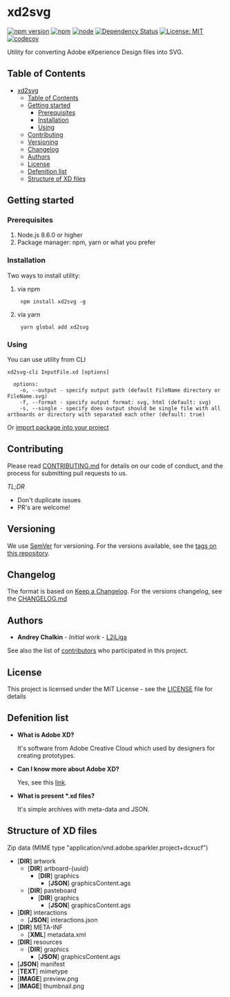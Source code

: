 # xd2svg
[![npm version](https://badge.fury.io/js/xd2svg.svg?colorB=brightgreen)](https://www.npmjs.com/package/xd2svg)
[![npm](https://img.shields.io/npm/dm/xd2svg.svg?colorB=brightgreen)](https://www.npmjs.com/package/xd2svg)
[![node](https://img.shields.io/node/v/xd2svg.svg?colorB=brightgreen)](https://www.npmjs.com/package/xd2svg)
[![Dependency Status](https://img.shields.io/david/L2jLiga/xd2svg.svg)](https://david-dm.org/L2jLiga/xd2svg)
[![License: MIT](https://img.shields.io/badge/License-MIT-brightgreen.svg)](https://opensource.org/licenses/MIT)
[![codecov](https://codecov.io/gh/L2jLiga/xd2svg/branch/master/graph/badge.svg)](https://codecov.io/gh/L2jLiga/xd2svg)

Utility for converting Adobe eXperience Design files into SVG.

## Table of Contents

   * [xd2svg](#xd2svg)
      * [Table of Contents](#table-of-contents)
      * [Getting started](#getting-started)
         * [Prerequisites](#prerequisites)
         * [Installation](#installation)
         * [Using](#using)
      * [Contributing](#contributing)
      * [Versioning](#versioning)
      * [Changelog](#changelog)
      * [Authors](#authors)
      * [License](#license)
      * [Defenition list](#defenition-list)
      * [Structure of XD files](#structure-of-xd-files)


## Getting started

### Prerequisites
1. Node.js 8.6.0 or higher
1. Package manager: npm, yarn or what you prefer

### Installation
Two ways to install utility:
1. via npm

   ```
    npm install xd2svg -g
   ```

1. via yarn

   ```
    yarn global add xd2svg
   ```

### Using
You can use utility from CLI

   ```
   xd2svg-cli InputFile.xd [options]
   
     options:
       -o, --output - specify output path (default FileName directory or FileName.svg)
       -f, --format - specify output format: svg, html (default: svg)
       -s, --single - specify does output should be single file with all artboards or directory with separated each other (default: true)
   ```

Or [import package into your project](example)

## Contributing
Please read [CONTRIBUTING.md](.github/CONTRIBUTING.md) for details on our code of conduct, and the process for submitting pull requests to us.

*TL;DR*

- Don't duplicate issues
- PR's are welcome!

## Versioning
We use [SemVer](http://semver.org/spec/v2.0.0.html) for versioning.
For the versions available, see the [tags on this repository](https://github.com/your/project/tags). 

## Changelog
The format is based on [Keep a Changelog](http://keepachangelog.com/en/1.0.0/).
For the versions changelog, see the [CHANGELOG.md](CHANGELOG.md)

## Authors
* **Andrey Chalkin** - *Initial work* - [L2jLiga](https://github.com/L2jLiga)

See also the list of [contributors](https://github.com/your/project/contributors) who participated in this project.

## License
This project is licensed under the MIT License - see the [LICENSE](LICENSE) file for details

## Defenition list
* **What is Adobe XD?**

   It's software from Adobe Creative Cloud which used by designers for creating prototypes.

* **Can I know more about Adobe XD?**

   Yes, see this [link](http://www.adobe.com/ru/products/xd.html).

* **What is present \*.xd files?**

   It's simple archives with meta-data and JSON.

## Structure of XD files
Zip data (MIME type "application/vnd.adobe.sparkler.project+dcxucf")

- [__DIR__] artwork
  - [__DIR__] artboard-{uuid}
    - [__DIR__] graphics
      - [__JSON__] graphicsContent.ags
  - [__DIR__] pasteboard
    - [__DIR__] graphics
      - [__JSON__] graphicsContent.ags
- [__DIR__] interactions
  - [__JSON__] interactions.json
- [__DIR__] META-INF
  - [__XML__] metadata.xml
- [__DIR__] resources
    - [__DIR__] graphics
      - [__JSON__] graphicsContent.ags
- [__JSON__] manifest
- [__TEXT__] mimetype
- [__IMAGE__] preview.png
- [__IMAGE__] thumbnail.png
